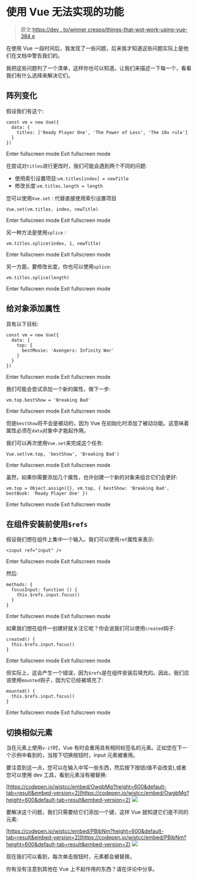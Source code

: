 # 使用 Vue 无法实现的功能

> 原文:[https://dev . to/winner crespo/things-that-wot-work-using-vue-384 e](https://dev.to/winnercrespo/things-that-wont-work-using-vue-384e)

在使用 Vue 一段时间后，我发现了一些问题，后来我才知道这些问题实际上是他们在文档中警告我们的。

我把这些问题列了一个清单，这样你也可以知道。让我们来描述一下每一个，看看我们有什么选择来解决它们。

## 阵列变化

假设我们有这个:

```
const vm = new Vue({
  data: {
    titles: ['Ready Player One', 'The Power of Less', 'The 10x rule']
  }
}) 
```

Enter fullscreen mode Exit fullscreen mode

在尝试对`titles`进行更改时，我们可能会遇到两个不同的问题:

*   使用索引设置项目:`vm.titles[index] = newTitle`
*   修改长度:`vm.titles.length = length`

您可以使用`Vue.set` :
代替直接使用索引设置项目

```
Vue.set(vm.titles, index, newTitle) 
```

Enter fullscreen mode Exit fullscreen mode

另一种方法是使用`splice` :

```
vm.titles.splice(index, 1, newTitle) 
```

Enter fullscreen mode Exit fullscreen mode

另一方面，要修改长度，你也可以使用`splice`:

```
vm.titles.splice(length) 
```

Enter fullscreen mode Exit fullscreen mode

## 给对象添加属性

具有以下目标:

```
const vm = new Vue({
  data: {
    top: {
      bestMovie: 'Avengers: Infinity War'
    }
  }
}) 
```

Enter fullscreen mode Exit fullscreen mode

我们可能会尝试添加一个新的属性，做下一步:

```
vm.top.bestShow = 'Breaking Bad' 
```

Enter fullscreen mode Exit fullscreen mode

但是`bestShow`将不会是被动的，因为 Vue 在初始化时添加了被动功能。这意味着属性必须在`data`对象中才能起作用。

我们可以再次使用`Vue.set`来完成这个任务:

```
Vue.set(vm.top, 'bestShow', 'Breaking Bad') 
```

Enter fullscreen mode Exit fullscreen mode

虽然，如果你需要添加几个属性，也许创建一个新的对象来组合它们会更好:

```
vm.top = Object.assign({}, vm.top, { bestShow: 'Breaking Bad', bestBook: 'Ready Player One' }) 
```

Enter fullscreen mode Exit fullscreen mode

## 在组件安装前使用`$refs`

假设我们想在组件上集中一个输入。我们可以使用`ref`属性来表示:

```
<input ref="input" /> 
```

Enter fullscreen mode Exit fullscreen mode

然后:

```
methods: {
  focusInput: function () {
    this.$refs.input.focus()
  }
} 
```

Enter fullscreen mode Exit fullscreen mode

如果我们想在组件一创建好就关注它呢？你会说我们可以使用`created`钩子:

```
created() {
  this.$refs.input.focus()
} 
```

Enter fullscreen mode Exit fullscreen mode

但实际上，这会产生一个错误，因为`$refs`是在组件安装后填充的。因此，我们应该使用`mounted`钩子，因为它已经被填充了:

```
mounted() {
  this.$refs.input.focus()
} 
```

Enter fullscreen mode Exit fullscreen mode

## 切换相似元素

当在元素上使用`v-if`时，Vue 有时会重用具有相同标签名的元素。正如您在下一个示例中看到的，当按下切换按钮时，input 元素被重用。

要注意到这一点，您可以在输入中写一些东西，然后按下按钮(值不会改变),或者您可以使用 dev 工具，看到元素没有被替换:

[https://codepen.io/wistcc/embed/OwgbMg?height=600&default-tab=result&embed-version=2](https://codepen.io/wistcc/embed/OwgbMg?height=600&default-tab=result&embed-version=2)
[![](../Images/50543f33525f8e202e99f6dfb6e1ad64.png)](https://res.cloudinary.com/practicaldev/image/fetch/s--KV2IsnIX--/c_limit%2Cf_auto%2Cfl_progressive%2Cq_66%2Cw_880/https://winnercrespo.com/assets/images/2018-6-21-things-that-wont-work-using-vue-1.gif)

要解决这个问题，我们只需要给它们添加一个键，这样 Vue 就知道它们是不同的元素:

[https://codepen.io/wistcc/embed/PBjbNm?height=600&default-tab=result&embed-version=2](https://codepen.io/wistcc/embed/PBjbNm?height=600&default-tab=result&embed-version=2)
[![](../Images/432834297165abc048c1cf0cad2c6dd1.png)](https://res.cloudinary.com/practicaldev/image/fetch/s--bf1mn2Z1--/c_limit%2Cf_auto%2Cfl_progressive%2Cq_66%2Cw_880/https://winnercrespo.com/assets/images/2018-6-21-things-that-wont-work-using-vue-2.gif)

现在我们可以看到，每次单击按钮时，元素都会被替换。

你有没有注意到其他在 Vue 上不起作用的东西？请在评论中分享。